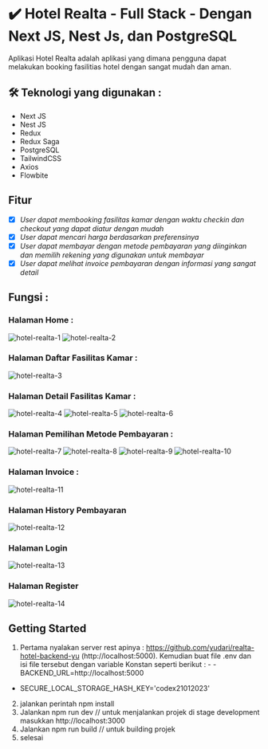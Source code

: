 # ✔️ Hotel Realta - Full Stack - Dengan Next JS, Nest Js, dan PostgreSQL
Aplikasi Hotel Realta adalah aplikasi yang dimana pengguna dapat melakukan booking fasilitias hotel dengan sangat mudah dan aman.
## 🛠 Teknologi yang digunakan : 
- Next JS  
- Nest JS
- Redux
- Redux Saga 
- PostgreSQL
- TailwindCSS
- Axios
- Flowbite
## Fitur
- [x] *User dapat membooking fasilitas kamar dengan waktu checkin dan checkout yang dapat diatur dengan mudah*
- [x] *User dapat mencari harga berdasarkan preferensinya*
- [x] *User dapat membayar dengan metode pembayaran yang diinginkan dan memilih rekening yang digunakan untuk membayar*
- [x] *User dapat melihat invoice pembayaran dengan informasi yang sangat detail*
## Fungsi :
### Halaman Home :
![hotel-realta-1](https://github.com/yudari/hotel-realta-frontend-yu/assets/43470163/ecbb1e63-d2c6-4eb2-94e6-1377a604251e)
![hotel-realta-2](https://github.com/yudari/hotel-realta-frontend-yu/assets/43470163/0d32e362-2ed2-4463-9cba-567be1c1b8a8)
### Halaman Daftar Fasilitas Kamar : 
![hotel-realta-3](https://github.com/yudari/hotel-realta-frontend-yu/assets/43470163/985dc0dd-fb45-46aa-8258-15d51f72cfa2)
### Halaman Detail Fasilitas Kamar : 
![hotel-realta-4](https://github.com/yudari/hotel-realta-frontend-yu/assets/43470163/de36312f-1c9d-433d-9bd4-76e22bef140d)
![hotel-realta-5](https://github.com/yudari/hotel-realta-frontend-yu/assets/43470163/94b3f90a-d296-42bc-98d7-f0e0e23c7591)
![hotel-realta-6](https://github.com/yudari/hotel-realta-frontend-yu/assets/43470163/1aac005f-53ca-4258-89ad-e984aeedf0d6)
### Halaman Pemilihan Metode Pembayaran : 
![hotel-realta-7](https://github.com/yudari/hotel-realta-frontend-yu/assets/43470163/396061b7-4172-4172-8c2f-4e2930d7e675)
![hotel-realta-8](https://github.com/yudari/hotel-realta-frontend-yu/assets/43470163/c2740a61-cc8c-403e-a455-86d882408d64)
![hotel-realta-9](https://github.com/yudari/hotel-realta-frontend-yu/assets/43470163/cea8241c-67d3-4cea-bee0-f8b8a9abc52f)
![hotel-realta-10](https://github.com/yudari/hotel-realta-frontend-yu/assets/43470163/5f6553e9-7c51-46c5-9fcb-00787b7702ec)
### Halaman Invoice : 
![hotel-realta-11](https://github.com/yudari/hotel-realta-frontend-yu/assets/43470163/c6bb5f0b-0d8e-4a5c-b7a1-232613f4b83a)
### Halaman History Pembayaran
![hotel-realta-12](https://github.com/yudari/hotel-realta-frontend-yu/assets/43470163/5b102eb7-b8f1-4459-81bd-a098a5c9740f)
### Halaman Login
![hotel-realta-13](https://github.com/yudari/hotel-realta-frontend-yu/assets/43470163/91558578-e6e5-466e-92aa-f24acfbaa038)
### Halaman Register
![hotel-realta-14](https://github.com/yudari/hotel-realta-frontend-yu/assets/43470163/6a72a919-2ede-4b3d-9f0b-0eb9ab4b52eb)

## Getting Started
1. Pertama nyalakan server rest apinya : https://github.com/yudari/realta-hotel-backend-yu (http://localhost:5000). Kemudian buat file .env dan isi file tersebut dengan variable Konstan seperti berikut : -  - BACKEND_URL=http://localhost:5000  
- SECURE_LOCAL_STORAGE_HASH_KEY='codex21012023'

2. jalankan perintah npm install
3. Jalankan npm run dev // untuk menjalankan projek di stage development masukkan http://localhost:3000
4. Jalankan npm run build // untuk building projek
5. selesai 

